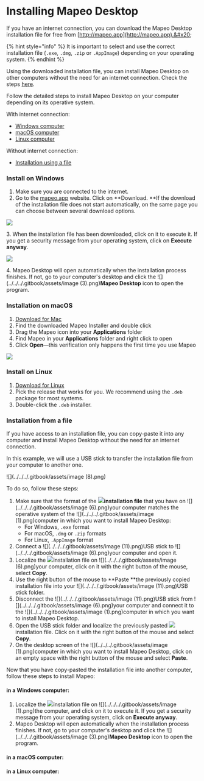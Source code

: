 # Installing Mapeo Desktop

If you have an internet connection, you can download the Mapeo Desktop installation file for free from [http://mapeo.app](http://mapeo.app).&#x20;

{% hint style="info" %}
It is important to select and use the correct installation file (`.exe`, `.dmg`, `.zip` or `.AppImage`) depending on your operating system.
{% endhint %}

Using the downloaded installation file, you can install Mapeo Desktop on other computers without the need for an internet connection. Check the steps [here](installing-mapeo-desktop.md#undefined).

Follow the detailed steps to install Mapeo Desktop on your computer depending on its operative system.

With internet connection:

* [Windows computer](installing-mapeo-desktop.md#installation-steps-for-a-windows-computer)
* [macOS computer](installing-mapeo-desktop.md#installation-steps-for-a-macos-computer)
* [Linux computer](installing-mapeo-desktop.md#install-on-linux)

Without internet connection:

* [Installation using a file](installing-mapeo-desktop.md#undefined)

### Install on Windows&#x20;

1. Make sure you are connected to the internet.
2. Go to the [mapeo.app](https://www.digital-democracy.org/mapeo/) website. Click on **Download. **If the download of the installation file does not start automatically, on the same page you can choose between several download options.

![](https://lh3.googleusercontent.com/E\_z0p4l7yCsYHL4JCBHYKPTwexwyuZmUeCocPedWk4kAiP-fA5dHCBpNmQA6oMBuUd34X3-w8MbF\_Za6rUehwNBb3z-Stkr6FnXExz2YPkSW61MNpeME7Nt6xZdlPA)

3\.  When the installation file has been downloaded, click on it to execute it. If you get a security message from your operating system, click on **Execute anyway**.

![](https://lh3.googleusercontent.com/Tsq5jLMWd1wSHKbDzVT\_WFc-bUSBtbn3gj-6ta8YqJzQzXqoHDQ5Jw6ehXNz\_1ZopSYMZMN0O5ZZ6L4gM5Vuva08ZwHe1mzo0zPZCyK5r10qXb26CtMb1Twbf-l2CA)

4\.  Mapeo Desktop will open automatically when the installation process finishes. If not, go to your computer's desktop and click the ![](../../../.gitbook/assets/image (3).png)**Mapeo Desktop** icon to open the program.

### Installation on macOS&#x20;

1. ​[Download for Mac](https://www.digital-democracy.org/mapeo/latest/mac)​
2. Find the downloaded Mapeo Installer and double click
3. Drag the Mapeo icon into your **Applications** folder
4. Find Mapeo in your **Applications** folder and right click to open
5. Click **Open**—this verification only happens the first time you use Mapeo

![](https://gblobscdn.gitbook.com/assets%2F-M-REE35cjP3yjPUt766%2F-M-RIliCEDWBeSE7PC57%2F-M-RJ-kxYLaIQeYd3\_yS%2Finstructions.png?alt=media\&token=61840a96-8787-45c8-a1a1-009f83f82a12)

### Install on Linux&#x20;

1. ​[Download for Linux](https://www.github.com/digidem/mapeo-desktop/releases)​
2. Pick the release that works for you. We recommend using the `.deb` package for most systems.
3. Double-click the `.deb` installer.

### Installation from a file

If you have access to an installation file, you can copy-paste it into any computer and install Mapeo Desktop without the need for an internet connection.&#x20;

In this example, we will use a USB stick to transfer the installation file from your computer to another one.&#x20;

![](../../../.gitbook/assets/image (8).png)

To do so, follow these steps:

1. Make sure that the format of the ![](../../../.gitbook/assets/image.png)**installation file** that you have on ![](../../../.gitbook/assets/image (6).png)your computer matches the operative system of the ![](../../../.gitbook/assets/image (1).png)computer in which you want to install Mapeo Desktop:
   * For Windows, `.exe` format&#x20;
   * For macOS, `.dmg` or `.zip` formats
   * For Linux, `.AppImage` format
2. Connect a ![](../../../.gitbook/assets/image (11).png)USB stick to ![](../../../.gitbook/assets/image (6).png)your computer and open it.&#x20;
3. Localize the ![](../../../.gitbook/assets/image.png)installation file on ![](../../../.gitbook/assets/image (6).png)your computer, click on it with the right button of the mouse, select **Copy**.
4. Use the right button of the mouse to **Paste **the previously copied installation file into your ![](../../../.gitbook/assets/image (11).png)USB stick folder.
5. Disconnect the ![](../../../.gitbook/assets/image (11).png)USB stick from ![](../../../.gitbook/assets/image (6).png)your computer and connect it to the ![](../../../.gitbook/assets/image (1).png)computer in which you want to install Mapeo Desktop.&#x20;
6. Open the USB stick folder and localize the previously pasted ![](../../../.gitbook/assets/image.png)installation file. Click on it with the right button of the mouse and select **Copy**.
7. On the desktop screen of the ![](../../../.gitbook/assets/image (1).png)computer in which you want to install Mapeo Desktop, click on an empty space with the right button of the mouse and select **Paste**.

Now that you have copy-pasted the installation file into another computer, follow these steps to install Mapeo:

#### in a Windows computer:

1. Localize the ![](../../../.gitbook/assets/image.png)installation file on ![](../../../.gitbook/assets/image (1).png)the computer, and click on it to execute it. If you get a security message from your operating system, click on **Execute anyway**.
2. Mapeo Desktop will open automatically when the installation process finishes. If not, go to your computer's desktop and click the ![](../../../.gitbook/assets/image (3).png)**Mapeo Desktop** icon to open the program.

#### in a macOS computer:

#### in a Linux computer:
